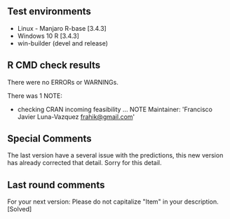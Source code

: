 ## Test environments
* Linux - Manjaro R-base [3.4.3]
* Windows 10 R [3.4.3]
* win-builder (devel and release)

## R CMD check results
There were no ERRORs or WARNINGs.

There was 1 NOTE:

* checking CRAN incoming feasibility ... NOTE
Maintainer: 'Francisco Javier Luna-Vazquez <frahik@gmail.com>'

## Special Comments

The last version have a several issue with the predictions, this new version has already corrected that detail.
Sorry for this detail.

## Last round comments
For your next version:
Please do not capitalize "Item" in your description. [Solved]